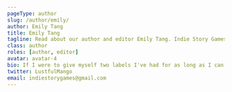 ```yaml
---
pageType: author
slug: /author/emily/
author: Emily Tang
title: Emily Tang
tagline: Read about our author and editor Emily Tang. Indie Story Games is an indie gaming website focused on games with stories to tell and the developers behind them.
class: author
roles: [author, editor]
avatar: avatar-4
bio: If I were to give myself two labels I've had for as long as I can remember, it would be gamer and writer. By writing about games, I'm able to combine my two passions, which is awesome! Of course as a writer, I love a good story, so you'll no doubt see a lot of story heavy titles from me.
twitter: LustfulMango
email: indiestorygames@gmail.com
---
```

